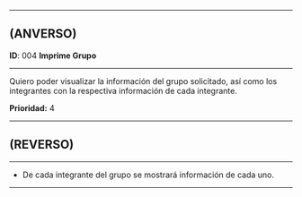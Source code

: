 ------------------
## (ANVERSO)
**ID**: 004 **Imprime Grupo**

----------------------------
Quiero poder visualizar la información del grupo solicitado, así como los integrantes con la respectiva información de cada integrante.

**Prioridad:** 4

-----------------------
## (REVERSO)
------------------------
* De cada integrante del grupo se mostrará información de cada uno.

----------------------
